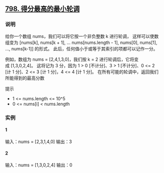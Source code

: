 ## [798. 得分最高的最小轮调](https://leetcode-cn.com/problems/smallest-rotation-with-highest-score/)

### 说明
给你一个数组 nums，我们可以将它按一个非负整数 k 进行轮调，
这样可以使数组变为 [nums[k], nums[k + 1], ... nums[nums.length - 1], nums[0], nums[1], ..., nums[k-1]] 的形式。
此后，任何值小于或等于其索引的项都可以记作一分。

例如，数组为 nums = [2,4,1,3,0]，我们按 k = 2 进行轮调后，它将变成 [1,3,0,2,4]。
这将记为 3 分，因为 1 > 0 [不计分]、3 > 1 [不计分]、0 <= 2 [计 1 分]、2 <= 3 [计 1 分]，4 <= 4 [计 1 分]。
在所有可能的轮调中，返回我们所能得到的最高分数

提示
* 1 <= nums.length <= 10^5
* 0 <= nums[i] < nums.length

### 实例
#### 1
输入：nums = [2,3,1,4,0]
输出：3

#### 2
输入：nums = [1,3,0,2,4]
输出：0